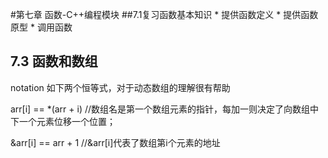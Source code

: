 #第七章 函数-C++编程模块
##7.1复习函数基本知识
    * 提供函数定义
    * 提供函数原型
    * 调用函数

## 7.3 函数和数组
notation
如下两个恒等式，对于动态数组的理解很有帮助

arr[i] == *(arr + i) //数组名是第一个数组元素的指针，每加一则决定了向数组中下一个元素位移一个位置；

&arr[i] == arr + 1 //&arr[i]代表了数组第i个元素的地址